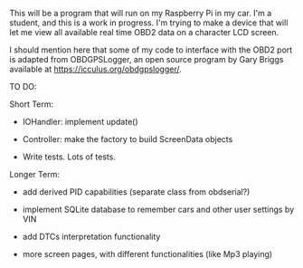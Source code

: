 This will be a program that will run on my Raspberry Pi in my car. I'm a student, and this is a work in progress.
I'm trying to make a device that will let me view all available real time OBD2 data on a character LCD screen.

I should mention here that some of my code to interface with the OBD2 port is adapted from OBDGPSLogger,
an open source program by Gary Briggs available at https://icculus.org/obdgpslogger/.


TO DO:

Short Term:

- IOHandler: implement update()

- Controller: make the factory to build ScreenData objects

- Write tests. Lots of tests.

Longer Term:

- add derived PID capabilities (separate class from obdserial?)

- implement SQLite database to remember cars and other user settings by VIN

- add DTCs interpretation functionality

- more screen pages, with different functionalities (like Mp3 playing)


